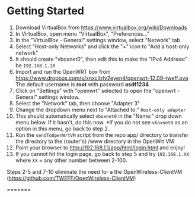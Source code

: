 # Getting Started
1. Download VirtualBox from https://www.virtualbox.org/wiki/Downloads
2. In VirtualBox, open menu "VirtualBox", "Preferences..."
3. In the "VirtualBox - General" settings window, select "Network" tab
4. Select "Host-only Networks" and click the "+" icon to "Add a host-only network"
5. It should create "vboxnet0", then edit this to make the "IPv4 Address:" be `192.168.1.10`
6. Import and run the OpenWRT box from https://www.dropbox.com/s/xnxcllzlv2eyen4/openwrt-12.09-tweff.ova  
The default username is __root__ with password __asdf1234__.
7. Click on "Settings" with "openwrt" selected to open the "openwrt - General" settings window.
8. Select the "Network" tab, then choose "Adapter 3"
9. Change the dropdown menu next to "Attached to:" `Host-only adapter`
10. This should automatically select `vboxnet0` in the "Name:" drop down menu below. If it hasn't, do this now. *If you do not see `vboxnet0` as an option in this menu, go back to step 2.
11. Run the `sendToOpenWrtVM` script from the repo app/ directory to transfer the directory to the (router's) /www directory in the OpenWrt VM
12. Point your browser to http://192.168.1.1/app/html/login.html and enjoy!
13. If you cannot hit the login page, go back to step 5 and try `192.168.1.XX` where `XX` = any other number between 2-100.

Steps 2-5 and 7-10 eliminate the need for a the OpenWireless-ClientVM (https://github.com/TWEFF/OpenWireless-ClientVM)

=======
